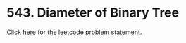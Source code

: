 # 543. Diameter of Binary Tree

Click [here](https://leetcode.com/problems/diameter-of-binary-tree/) for the leetcode problem statement.
